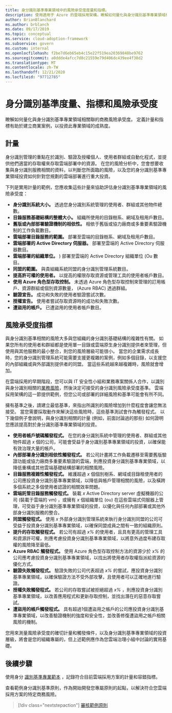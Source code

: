 ```yaml
---
title: 身分識別基準專業領域中的風險承受度度量和指標。
description: 使用適用于 Azure 的雲端採用架構，瞭解如何量化與身分識別基準專業領域相關的商務風險承受度。
author: BrianBlanchard
ms.author: brblanch
ms.date: 09/17/2019
ms.topic: conceptual
ms.service: cloud-adoption-framework
ms.subservice: govern
ms.custom: internal
ms.openlocfilehash: f2be7d6eb65eb4c15e22f519ea20369848be9762
ms.sourcegitcommit: a0ddde4afcc7d8c21559e79d406dc439ee4f38d2
ms.translationtype: MT
ms.contentlocale: zh-TW
ms.lasthandoff: 12/21/2020
ms.locfileid: "97712785"
---
```

# <a name="identity-baseline-metrics-indicators-and-risk-tolerance"></a>身分識別基準度量、指標和風險承受度

瞭解如何量化與身分識別基準專業領域相關聯的商務風險承受度。 定義計量和指標有助於建立商業案例，以投資此專業領域的成熟度。

## <a name="metrics"></a>計量

身分識別管理的重點在於識別、驗證及授權個人、使用者群組或自動化程式，並提供他們適當的存取權來存取雲端部署中的資源。 在您的風險分析中，您會想要收集與身分識別服務相關的資料，以判斷您所面臨的風險，以及您的身分識別基準專業領域投資如何針對您規劃的雲端部署進行重大投資。

下列是實用計量的範例，您應收集這些計量來協助評估身分識別基準專業領域的風險承受度：

- **身分識別系統大小。** 透過您身分識別系統管理的使用者、群組或其他物件總數。
- **目錄服務基礎結構的整體大小。** 組織所使用的目錄樹系、網域及租用戶數目。
- **舊版或內部部署驗證機制的相依性。** 相依于舊版或協力廠商或多重要素驗證機制的工作負載數目。
- **雲端部署目錄服務的範圍。** 部署至雲端的目錄樹系、網域及租用戶數目。
- **雲端部署的 Active Directory 伺服器。** 部署至雲端的 Active Directory 伺服器數目。
- **雲端部署的組織單位。** ) 部署至雲端的 Active Directory 組織單位 (Ou 數目。
- **同盟的範圍。** 與貴組織系統同盟的身分識別管理系統數目。
- **提高許可權的使用者。** 以提高的權限存取資源或管理工具的使用者帳戶數目。
- **使用 Azure 角色型存取控制。** 未透過 Azure 角色型存取控制來管理的訂用帳戶、資源群組或個別資源數量， (Azure RBAC) 透過群組。
- **驗證宣告。** 成功和失敗的使用者驗證嘗試次數。
- **授權宣告。** 使用者嘗試存取資源時的成功和失敗次數。
- **遭盜用的帳戶。** 已遭盜用的使用者帳戶數目。

## <a name="risk-tolerance-indicators"></a>風險承受度指標

與身分識別基準相關的風險大多與您組織的身分識別基礎結構的複雜性有關。 如果您所有的使用者和群組都是使用單一目錄或雲端原生身分識別提供者來管理，但使用與其他服務的最小整合，則您的風險層級可能很小。 當您的企業需求成長時，您的身分識別管理系統可能需要支援更複雜的案例，例如多個目錄，以支援您的內部組織或與外部識別提供者的同盟。 當這些系統越來越複雜時，風險就會增加。

在雲端採用的早期階段，您可以與 IT 安全性小組和業務專案關係人合作，以識別與身分識別相關的[業務風險](./business-risks.md)，然後決定可接受的身分識別風險承受度基準。 雲端採用架構的這一節提供範例，但您公司或部署的詳細風險和基準可能會有所不同。

擁有基準之後，請建立最低基準，來指出所識別的風險增加到什麼程度會讓您無法接受。 當您需要採取動作來解決這些風險時，這些基準測試會作為觸發程式。 以下幾個例子會說明，與身分識別相關的計量 (例如，前面討論過的那些) 如何證明您應該提高對於身分識別基準專業領域的投資。

- **使用者帳戶號碼觸發程式。** 在您的身分識別系統中管理的使用者、群組或其他物件超過 *x* 個的公司，可能會受益于身分識別基準專業領域的投資，以確保能有效治理大量的帳戶。
- **內部部署身分識別相依性觸發程式。** 若公司計畫將工作負載遷移至需要舊版驗證功能或協力廠商多重要素驗證的雲端，則應投資身分識別基準專業領域，以降低重構或其他雲端基礎結構部署的相關風險。
- **目錄服務複雜性觸發程式。** 維護超過 *x* 個個別樹系、網域或目錄租使用者的公司應投資身分識別基準專業領域，以降低與帳戶管理相關的風險，以及橫跨多個系統之多個使用者認證的相關效率問題。
- **雲端託管目錄服務觸發程式。** 裝載 *x* Active Directory server 虛擬機器的公司 (裝載于雲端的 vm) ，或擁有 *x* 個組織單位 (ou) 在這些雲端式伺服器上管理，可受益于身分識別基準專業領域的投資，以優化與任何內部部署或其他外部身分識別服務的整合。
- **同盟觸發程式。** 使用 *x* 外部身分識別管理系統來執行身分識別同盟的公司可受益于投資身分識別基準專業領域，以確保同盟成員之間有一致的組織原則。
- **提升的存取觸發程式。** 若公司有超過 *x%* 的使用者，且具有更高的管理工具和資源許可權，則應考慮投資身分識別基準專業領域，以將意外過度布建存取權的風險降至最低。
- **Azure RBAC 觸發程式。** 使用 Azure 角色型存取控制方法的資源少於 *x%* 的公司應考慮投資身分識別基準專業領域，以找出將使用者存取權指派給資源的優化方式。
- **驗證失敗觸發程式。** 驗證失敗的公司代表超過 *x%* 的嘗試，應投資身分識別基準專業領域，以確保驗證方法不受外部攻擊，且使用者可以正確地進行驗證。
- **授權失敗觸發程式。** 若公司的存取嘗試被拒絕超過 *x%* ，則應投資身分識別基準專業領域，以改善應用程式和更新存取控制，並找出潛在的惡意存取嘗試。
- **遭盜用的帳戶觸發程式。** 具有超過1個遭盜用之帳戶的公司應投資身分識別基準專業領域，以改善驗證機制的強度和安全性，並改善修復遭盜用之帳戶相關風險的機制。

您用來測量風險承受度的確切計量和觸發條件，以及身分識別基準專業領域的投資層級，將會是您的組織專屬的，但上述範例應作為您雲端治理小組中討論的實用基礎。

## <a name="next-steps"></a>後續步驟

使用身分 [識別基準專業範本](./template.md) ，記錄符合目前雲端採用方案的計量和容錯指標。

查看範例身分識別基準原則，作為開始開發您專屬原則的起點，以解決符合您雲端採用方案的特定商務風險。

> [!div class="nextstepaction"]
> [審核範例原則](./policy-statements.md)
